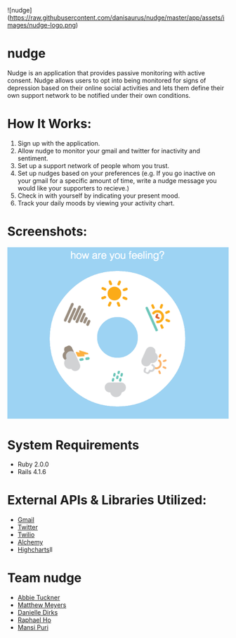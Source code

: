 ![nudge] (https://raw.githubusercontent.com/danisaurus/nudge/master/app/assets/images/nudge-logo.png)

nudge
=========

Nudge is an application that provides passive monitoring with active consent. Nudge allows users to opt into being monitored for signs of depression based on their online social activities and lets them define their own support network to be notified under their own conditions.

# How It Works:
1. Sign up with the application.
2. Allow nudge to monitor your gmail and twitter for inactivity and sentiment. 
3. Set up a support network of people whom you trust. 
4. Set up nudges based on your preferences (e.g. If you go inactive on your gmail for a specific amount of time, write a nudge message you would like your supporters to recieve.)
5. Check in with yourself by indicating your present mood. 
6. Track your daily moods by viewing your activity chart.

# Screenshots: 
![img](https://raw.githubusercontent.com/danisaurus/nudge/master/public/images/Screen%20Shot%202014-11-13%20at%207.12.14%20PM.png)

# System Requirements
 - Ruby 2.0.0
 - Rails 4.1.6

# External APIs & Libraries Utilized:
- [Gmail](https://developers.google.com/gmail/api/)
- [Twitter](https://dev.twitter.com/)
- [Twilio](https://www.twilio.com/api)
- [Alchemy](http://www.alchemyapi.com/)
- [Highcharts](http://www.highcharts.com/)ll

# Team nudge
- [Abbie Tuckner](https://github.com/abbiecat)
- [Matthew Meyers](https://github.com/marinatedpork)
- [Danielle Dirks](https://github.com/danisaurus)
- [Raphael Ho](https://github.com/Kyhz)
- [Mansi Puri](https://github.com/manspuri)
